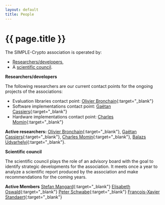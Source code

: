```yaml
---
layout: default
title: People
---
```

# {{ page.title }}

The SIMPLE-Crypto association is operated by:
* [Researchers/developers](#researchers),
* A [scientific council](#council).

**<a name="codes">Researchers/developers</a>**

The following researchers are our current contact points for the ongoing projects of the associations:
* Evaluation libraries contact point: [Olivier Bronchain](https://dblp.org/pid/227/9029.html){:target="_blank"}
* Software implementations contact point: [Gaëtan Cassiers](https://dblp.org/pid/220/2633.html){:target="_blank"}
* Hardware implementations contact point: [Charles Momin](https://dblp.org/pid/258/9153.html){:target="_blank"}

**Active researchers:** 
[Olivier Bronchain](https://dblp.org/pid/227/9029.html){:target="_blank"}, [Gaëtan Cassiers](https://dblp.org/pid/220/2633.html){:target="_blank"}, 
[Charles Momin](https://dblp.org/pid/258/9153.html){:target="_blank"}, [Balazs Udvarhelyi](https://dblp.uni-trier.de/pid/271/5385.html){:target="_blank"}.

<!--**Former researchers/developers:**-->


**<a name="council">Scientific council</a>**

The scientific council plays the role of an advisory board with the goal to identify strategic developments for the association.
It meets once a year to analyze a scientific report produced by the association and make recommendations for the coming years.

**Active Members**
[Stefan Mangard](https://dblp.org/pid/91/4831.html){:target="_blank"}
[Elisabeth Oswald](https://dblp.org/pid/48/4127.html){:target="_blank"}
[Peter Schwabe](https://dblp.org/pid/30/1431.html){:target="_blank"}
[François-Xavier Standaert](https://dblp.org/pid/38/2138.html){:target="_blank"}

<!-- **Former Members** -->


